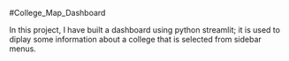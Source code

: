 #College_Map_Dashboard

In this project, I have built a dashboard using python streamlit; it is used to diplay some information about a college that is selected from sidebar menus.

